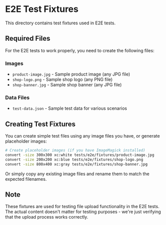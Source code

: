 # E2E Test Fixtures

This directory contains test fixtures used in E2E tests.

## Required Files

For the E2E tests to work properly, you need to create the following files:

### Images
- `product-image.jpg` - Sample product image (any JPG file)
- `shop-logo.png` - Sample shop logo (any PNG file)  
- `shop-banner.jpg` - Sample shop banner (any JPG file)

### Data Files
- `test-data.json` - Sample test data for various scenarios

## Creating Test Fixtures

You can create simple test files using any image files you have, or generate placeholder images:

```bash
# Create placeholder images (if you have ImageMagick installed)
convert -size 300x300 xc:white tests/e2e/fixtures/product-image.jpg
convert -size 200x200 xc:blue tests/e2e/fixtures/shop-logo.png
convert -size 800x400 xc:gray tests/e2e/fixtures/shop-banner.jpg
```

Or simply copy any existing image files and rename them to match the expected filenames.

## Note

These fixtures are used for testing file upload functionality in the E2E tests. The actual content doesn't matter for testing purposes - we're just verifying that the upload process works correctly. 